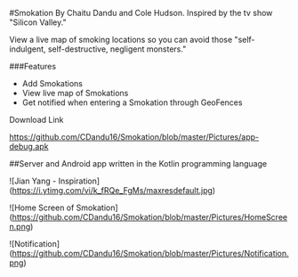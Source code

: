 #Smokation
By Chaitu Dandu and Cole Hudson.
Inspired by the tv show "Silicon Valley."

View a live map of smoking locations so you can avoid those "self-indulgent, self-destructive, negligent monsters."


###Features
* Add Smokations
* View live map of Smokations
* Get notified when entering a Smokation through GeoFences

Download Link

https://github.com/CDandu16/Smokation/blob/master/Pictures/app-debug.apk

##Server and Android app written in the Kotlin programming language

![Jian Yang - Inspiration]
(https://i.ytimg.com/vi/k_fRQe_FgMs/maxresdefault.jpg)

![Home Screen of Smokation]
(https://github.com/CDandu16/Smokation/blob/master/Pictures/HomeScreen.png)

![Notification]
(https://github.com/CDandu16/Smokation/blob/master/Pictures/Notification.png)
